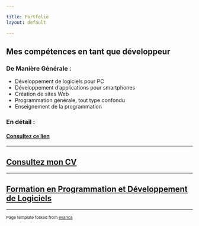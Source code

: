 ```yaml
---

title: Portfolio
layout: default

---
```


## Mes compétences en tant que développeur

### De Manière Générale :

- Développement de logiciels pour PC
- Développement d’applications pour smartphones
- Création de sites Web
- Programmation générale, tout type confondu
- Enseignement de la programmation

### En détail :

#### [Consultez ce lien](/fr/skills.md)

---

## [Consultez mon CV](/fr/resume.html)

---

## [Formation en Programmation et Développement de Logiciels](/fr/formation.html)

---

<footer style="font-size:11px">Page template forked from <a href="https://github.com/evanca/quick-portfolio">evanca</a></footer>
